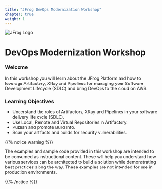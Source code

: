```yaml
---
title: "JFrog DevOps Modernization Workshop"
chapter: true
weight: 1
---
```


![JFrog Logo](/images/jfrog-logo.png) 
# DevOps Modernization Workshop

### Welcome

In this workshop you will learn about the JFrog Platform and how to leverage Artifactory, XRay and Pipelines for managing your Software Development Lifecycle (SDLC) and bring DevOps to the cloud on AWS.

### Learning Objectives
- Understand the roles of Artifactory, XRay and Pipelines in your software delivery life cycle (SDLC).
- Use Local, Remote and Virtual Repositories in Artifactory.
- Publish and promote Build Info.
- Scan your artifacts and builds for security vulnerabilities.

{{% notice warning %}}
<p style='text-align: left;'>
The examples and sample code provided in this workshop are intended to be consumed as instructional content. These will help you understand how various services can be architected to build a solution while demonstrating best practices along the way. These examples are not intended for use in production environments.
</p>
{{% /notice %}}
